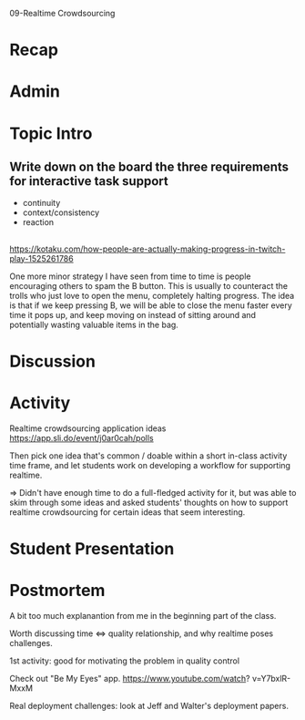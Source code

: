 09-Realtime Crowdsourcing




# Recap


# Admin


# Topic Intro

## Write down on the board the three requirements for interactive task support
- continuity
- context/consistency
- reaction

## 

https://kotaku.com/how-people-are-actually-making-progress-in-twitch-play-1525261786

One more minor strategy I have seen from time to time is people encouraging others to spam the B button. This is usually to counteract the trolls who just love to open the menu, completely halting progress. The idea is that if we keep pressing B, we will be able to close the menu faster every time it pops up, and keep moving on instead of sitting around and potentially wasting valuable items in the bag.



# Discussion


# Activity
Realtime crowdsourcing application ideas
https://app.sli.do/event/j0ar0cah/polls

Then pick one idea that's common / doable within a short in-class activity time frame,
and let students work on developing a workflow for supporting realtime.

=> Didn't have enough time to do a full-fledged activity for it, but was able to skim through some ideas and asked students' thoughts on how to support realtime crowdsourcing for certain ideas that seem interesting.

# Student Presentation


# Postmortem

A bit too much explanantion from me in the beginning part of the class.

Worth discussing time <=> quality relationship, and why realtime poses challenges.

1st activity: good for motivating the problem in quality control

Check out "Be My Eyes" app. https://www.youtube.com/watch?
v=Y7bxlR-MxxM

Real deployment challenges: look at Jeff and Walter's deployment papers.


